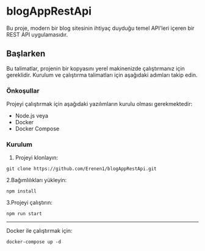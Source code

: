# blogAppRestApi

Bu proje, modern bir blog sitesinin ihtiyaç duyduğu temel API'leri içeren bir REST API uygulamasıdır.

## Başlarken

Bu talimatlar, projenin bir kopyasını yerel makinenizde çalıştırmanız için gereklidir. Kurulum ve çalıştırma talimatları için aşağıdaki adımları takip edin.

### Önkoşullar

Projeyi çalıştırmak için aşağıdaki yazılımların kurulu olması gerekmektedir:

- Node.js
  veya
- Docker
- Docker Compose

### Kurulum

1. Projeyi klonlayın:
   
```git clone https://github.com/Erenen1/blogAppRestApi.git```

2.Bağımlılıkları yükleyin:

```npm install```

3.Projeyi çalıştırın:

```npm run start```
***************************
Docker ile çalıştırmak için:

```docker-compose up -d```

